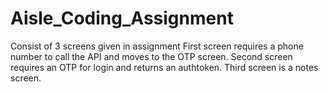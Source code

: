 # Aisle_Coding_Assignment
Consist of 3 screens given in assignment
First screen requires a phone number to call the API and moves to the OTP screen.
Second screen requires an OTP for login and returns an authtoken.
Third screen is a notes screen.
